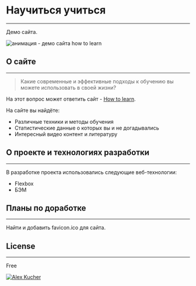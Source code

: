 # Научиться учиться

---

Демо сайта.

<img style="margin: 0 auto;" src='https://raw.githubusercontent.com/G28XYZ/g28xyz.github.io/main/how-to-learn/video/video_site_how_to_learn.gif' alt="анимация - демо сайта how to learn">

## О сайте

---

> Какие современные и эффективные
> подходы к обучению вы можете использовать в своей жизни?

На этот вопрос может ответить сайт - [How to learn](https://g28xyz.github.io/how-to-learn/ "Ссылка на сайт").

На сайте вы найдёте:

- Различные техники и методы обучения
- Статистические данные о которых вы и не догадывались
- Интересный видео контент и литературу

## О проекте и технологиях разработки

---

В разработке проекта использовались следующие веб-технологии:

- Flexbox
- БЭМ

## Планы по доработке

---

Найти и добавить favicon.ico для сайта.

## License

---

Free

[![Alex Kucher](https://img.shields.io/badge/Powered%20by-Alex%20Kucher-green?style=plastic)](https://github.com/G28XYZ)
